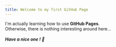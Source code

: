 ```yaml
---
title: Welcome to my first GitHub Page
---
```


I'm actually learning how to use **GitHub Pages**. <br>
Otherwise, there is nothing interesting around here...
<br> <br>
***Have a nice one ! :wave:***
